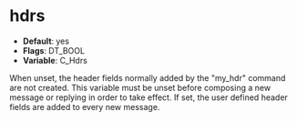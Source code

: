 # hdrs

- **Default**: yes
- **Flags**: DT_BOOL
- **Variable**: C_Hdrs

When unset, the header fields normally added by the "my_hdr"
command are not created.  This variable must be unset before
composing a new message or replying in order to take effect.  If set,
the user defined header fields are added to every new message.
